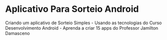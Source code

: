 # Aplicativo Para Sorteio Android

Criando um aplicativo de Sorteio Simples - Usando as tecnologias do Curso Desenvolvimento Android - Aprenda a criar 15 apps do Professor Jamilton Damasceno
